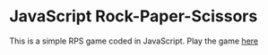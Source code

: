 # JavaScript Rock-Paper-Scissors
This is a simple RPS game coded in JavaScript.
Play the game [here](https://wishopt.github.io/js-rps/)
